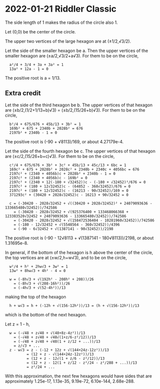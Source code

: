 2022-01-21 Riddler Classic
==========================
The side length of 1 makes the radius of the circle also 1.

Let (0,0) be the center of the circle.

The upper two vertices of the large hexagon are at (±1/2,√3/2).

Let the side of the smaller hexagon be a.  Then the upper vertices of the
smaller hexagon are (±a/2,√3/2+a√3).  For them to be on the circle,
```
  a²/4 + 3/4 + 3a + 3a² = 1
  13a² + 12a - 1 = 0
```
The positive root is a = 1/13.

Extra credit
------------
Let the side of the third hexagon be b.  The upper vertices of that hexagon
are (±b/2,(1/2+1/13+b)√3) = (±b/2,(15/26+b)√3).  For them to be on the circle,
```
  b²/4 + 675/676 + 45b/13 + 3b² = 1
  169b² + 675 + 2340b + 2028b² = 676
  2197b² + 2340b - 1 = 0
```
The positive root is (-90 + √8113)/169, or about 4.27179e-4.

Let the side of the fourth hexagon be c.  The upper vertices of that hexagon
are (±c/2,(15/26+b+c)√3).  For them to be on the circle,
```
  c²/4 + 675/676 + 3b² + 3c² + 45b/13 + 45c/13 + 6bc = 1
  169c² + 675 + 2028b² + 2028c² + 2340b + 2340c + 4056bc = 676
  2197c² + (2340 + 4056b)c + 2028b² + 2340b - 1 = 0
  2197c² + (2340 + 4056b)c - 169b² = 0
  2197c² + (2340 + 12(-180 + √32452))c - (-180 + √32452)²/676 = 0
  2197c² + (180 + 12√32452)c - (64852 - 360√32452)/676 = 0
  2197c² + (180 + 12√32452)c - (16213 - 90√32452)/169 = 0
  371293c² + (30420 + 2028√32452)c - 16213 + 90√32452 = 0

  c = (-30420 - 2028√32452 + √((30420 + 2028√32452)² + 24079093636 - 133665480√32452))/742586
    = (-30420 - 2028√32452 + √(925376400 + 133468066368 + 123383520√32452 + 24079093636 - 133665480√32452))/742586
    = (-30420 - 2028√32452 + √(158472536404 - 10281960√32452))/742586
    = (-180 - 12√32452 + √(5548564 - 360√32452))/4396
    = (-90 - 6√32452 + √(1387141 - 90√32452))/2198
```
The positive root is (-90 - 12√8113 + √(1387141 - 180√8113))/2198,
or about 1.31695e-8.

In general, if the bottom of the hexagon is h above the center of the
circle, the top vertices are at (±w/2,h+w√3), and to be on the circle,
```
  w²/4 + h² + 2hw√3 + 3w² = 1
  13w² + 8hw√3 + 4h² - 4 = 0

  w = (-8h√3 + √(192h² - 208h² + 208))/26
    = (-8h√3 + √(208-16h²))/26
    = (-4h√3 + √(52-4h²))/13
```
making the top of the hexagon
```
  h + w√3 = h + (-12h + √(156-12h²))/13 = (h + √(156-12h²))/13
```
which is the bottom of the next hexagon.

Let z = 1 - h,
```
  w = (-√48 + z√48 + √(48+8z-4z²))/13
    = (-√48 + z√48 + √48√(1+z/6-z²/12))/13
    = (-√48 + z√48 + √48(1 + z/12 + ...))/13
    = z/√3 + ...
  z - w√3 = z - (-12 + 12z + √(144+24z-12z²))/13
          = (12 + z - √(144+24z-12z²))/13
          = (12 + z - 12√(1 + z/6 - z²/12))/13
          = (12 + z - 12(1 + z/12 - z²/24 - z²/288 + ...))/13
          = z²/24 + ...
```

With this approximation, the next few hexagons would have sides that
are approximately 1.25e-17, 1.13e-35, 9.19e-72, 6.10e-144, 2.68e-288.
